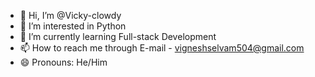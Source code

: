 - 👋 Hi, I’m @Vicky-clowdy
- 👀 I’m interested in Python
- 🌱 I’m currently learning Full-stack Development
- 📫 How to reach me through E-mail - vigneshselvam504@gmail.com
- 😄 Pronouns: He/Him
